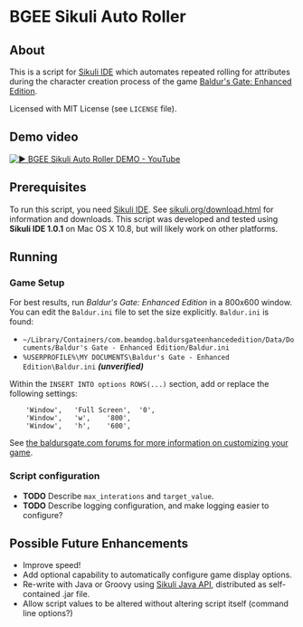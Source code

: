 # BGEE Sikuli Auto Roller

## About
This is a script for [Sikuli IDE](http://www.sikuli.org) which automates repeated rolling for attributes during the character creation process of the game [Baldur's Gate: Enhanced Edition](http://www.baldursgate.com).

Licensed with MIT License (see `LICENSE` file).

## Demo video
[![▶ BGEE Sikuli Auto Roller DEMO - YouTube](http://img.youtube.com/vi/K-0nRvz3z4I/0.jpg)](http://www.youtube.com/watch?v=K-0nRvz3z4I)

## Prerequisites
To run this script, you need [Sikuli IDE](http://www.sikuli.org).  See  [sikuli.org/download.html](http://www.sikuli.org/download.html) for information and downloads.  This script was developed and tested using **Sikuli IDE 1.0.1** on Mac OS X 10.8, but will likely work on other platforms.

## Running

### Game Setup
For best results, run *Baldur's Gate: Enhanced Edition* in a 800x600 window.  You can edit the `Baldur.ini` file to set the size explicitly.  `Baldur.ini` is found:

* `~/Library/Containers/com.beamdog.baldursgateenhancededition/Data/Documents/Baldur's Gate - Enhanced Edition/Baldur.ini`
* `%USERPROFILE%\MY DOCUMENTS\Baldur's Gate - Enhanced Edition\Baldur.ini` ***(unverified)***

Within the `INSERT INTO options ROWS(...)` section, add or replace the following settings:

    	'Window',	'Full Screen',	'0',
    	'Window',	'w',	'800',
    	'Window',	'h',	'600',

See [the baldursgate.com forums for more information on customizing your game](http://forum.baldursgate.com/discussion/8317/how-to-manually-customize-your-game).

### Script configuration
* **TODO** Describe `max_interations` and `target_value`.
* **TODO** Describe logging configuration, and make logging easier to configure?

## Possible Future Enhancements
* Improve speed!
* Add optional capability to automatically configure game display options.
* Re-write with Java or Groovy using [Sikuli Java API](http://code.google.com/p/sikuli-api/), distributed as self-contained .jar file.
* Allow script values to be altered without altering script itself (command line options?)
